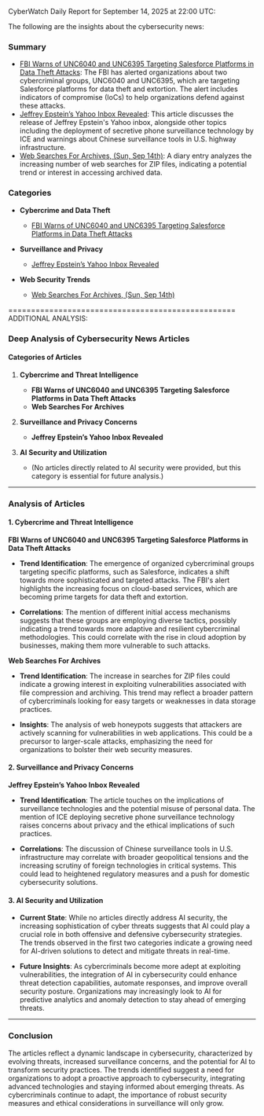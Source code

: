CyberWatch Daily Report for September 14, 2025 at 22:00 UTC:

The following are the insights about the cybersecurity news:

### Summary
- [FBI Warns of UNC6040 and UNC6395 Targeting Salesforce Platforms in Data Theft Attacks](https://thehackernews.com/2025/09/fbi-warns-of-unc6040-and-unc6395.html): The FBI has alerted organizations about two cybercriminal groups, UNC6040 and UNC6395, which are targeting Salesforce platforms for data theft and extortion. The alert includes indicators of compromise (IoCs) to help organizations defend against these attacks.
- [Jeffrey Epstein’s Yahoo Inbox Revealed](https://www.wired.com/story/jeffrey-epsteins-yahoo-inbox-revealed/): This article discusses the release of Jeffrey Epstein's Yahoo inbox, alongside other topics including the deployment of secretive phone surveillance technology by ICE and warnings about Chinese surveillance tools in U.S. highway infrastructure.
- [Web Searches For Archives, (Sun, Sep 14th)](https://isc.sans.edu/diary/rss/32282): A diary entry analyzes the increasing number of web searches for ZIP files, indicating a potential trend or interest in accessing archived data.

### Categories
- **Cybercrime and Data Theft**
  - [FBI Warns of UNC6040 and UNC6395 Targeting Salesforce Platforms in Data Theft Attacks](https://thehackernews.com/2025/09/fbi-warns-of-unc6040-and-unc6395.html)

- **Surveillance and Privacy**
  - [Jeffrey Epstein’s Yahoo Inbox Revealed](https://www.wired.com/story/jeffrey-epsteins-yahoo-inbox-revealed/)

- **Web Security Trends**
  - [Web Searches For Archives, (Sun, Sep 14th)](https://isc.sans.edu/diary/rss/32282)

==================================================
ADDITIONAL ANALYSIS:

### Deep Analysis of Cybersecurity News Articles

#### Categories of Articles

1. **Cybercrime and Threat Intelligence**
   - **FBI Warns of UNC6040 and UNC6395 Targeting Salesforce Platforms in Data Theft Attacks**
   - **Web Searches For Archives**

2. **Surveillance and Privacy Concerns**
   - **Jeffrey Epstein’s Yahoo Inbox Revealed**

3. **AI Security and Utilization**
   - (No articles directly related to AI security were provided, but this category is essential for future analysis.)

---

### Analysis of Articles

#### 1. Cybercrime and Threat Intelligence

**FBI Warns of UNC6040 and UNC6395 Targeting Salesforce Platforms in Data Theft Attacks**

- **Trend Identification**: The emergence of organized cybercriminal groups targeting specific platforms, such as Salesforce, indicates a shift towards more sophisticated and targeted attacks. The FBI's alert highlights the increasing focus on cloud-based services, which are becoming prime targets for data theft and extortion.
  
- **Correlations**: The mention of different initial access mechanisms suggests that these groups are employing diverse tactics, possibly indicating a trend towards more adaptive and resilient cybercriminal methodologies. This could correlate with the rise in cloud adoption by businesses, making them more vulnerable to such attacks.

**Web Searches For Archives**

- **Trend Identification**: The increase in searches for ZIP files could indicate a growing interest in exploiting vulnerabilities associated with file compression and archiving. This trend may reflect a broader pattern of cybercriminals looking for easy targets or weaknesses in data storage practices.

- **Insights**: The analysis of web honeypots suggests that attackers are actively scanning for vulnerabilities in web applications. This could be a precursor to larger-scale attacks, emphasizing the need for organizations to bolster their web security measures.

#### 2. Surveillance and Privacy Concerns

**Jeffrey Epstein’s Yahoo Inbox Revealed**

- **Trend Identification**: The article touches on the implications of surveillance technologies and the potential misuse of personal data. The mention of ICE deploying secretive phone surveillance technology raises concerns about privacy and the ethical implications of such practices.

- **Correlations**: The discussion of Chinese surveillance tools in U.S. infrastructure may correlate with broader geopolitical tensions and the increasing scrutiny of foreign technologies in critical systems. This could lead to heightened regulatory measures and a push for domestic cybersecurity solutions.

#### 3. AI Security and Utilization

- **Current State**: While no articles directly address AI security, the increasing sophistication of cyber threats suggests that AI could play a crucial role in both offensive and defensive cybersecurity strategies. The trends observed in the first two categories indicate a growing need for AI-driven solutions to detect and mitigate threats in real-time.

- **Future Insights**: As cybercriminals become more adept at exploiting vulnerabilities, the integration of AI in cybersecurity could enhance threat detection capabilities, automate responses, and improve overall security posture. Organizations may increasingly look to AI for predictive analytics and anomaly detection to stay ahead of emerging threats.

---

### Conclusion

The articles reflect a dynamic landscape in cybersecurity, characterized by evolving threats, increased surveillance concerns, and the potential for AI to transform security practices. The trends identified suggest a need for organizations to adopt a proactive approach to cybersecurity, integrating advanced technologies and staying informed about emerging threats. As cybercriminals continue to adapt, the importance of robust security measures and ethical considerations in surveillance will only grow.